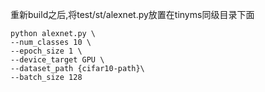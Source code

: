 重新build之后,将test/st/alexnet.py放置在tinyms同级目录下面</br>
 ```
python alexnet.py \
--num_classes 10 \
--epoch_size 1 \
--device_target GPU \
--dataset_path {cifar10-path}\
--batch_size 128
 ```